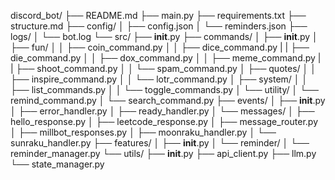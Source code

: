 discord_bot/
├── README.md
├── main.py
├── requirements.txt
├── structure.md
├── config/
│   ├── config.json
│   └── reminders.json
├── logs/
│   └── bot.log
└── src/
    ├── __init__.py
    ├── commands/
    │   ├── __init__.py
    │   ├── fun/
    │   │   ├── coin_command.py
    │   │   ├── dice_command.py
    |   |   ├── die_command.py
    │   │   ├── dox_command.py
    │   │   ├── meme_command.py
    |   |   ├── shoot_command.py
    │   │   └── spam_command.py
    │   ├── quotes/
    │   │   ├── inspire_command.py
    │   │   └── lotr_command.py
    │   ├── system/
    │   │   ├── list_commands.py
    │   │   └── toggle_commands.py
    │   └── utility/
    │       └── remind_command.py
    │       └── search_command.py
    ├── events/
    │   ├── __init__.py
    │   ├── error_handler.py
    │   ├── ready_handler.py
    │   └── messages/
    │       ├── hello_response.py
    │       ├── leetcode_response.py
    │       ├── message_router.py
    │       ├── millbot_responses.py
    │       ├── moonraku_handler.py
    │       └── sunraku_handler.py
    ├── features/
    │   ├── __init__.py
    │   └── reminder/
    │       └── reminder_manager.py
    └── utils/
        ├── __init__.py
        ├── api_client.py
        ├── llm.py
        └── state_manager.py